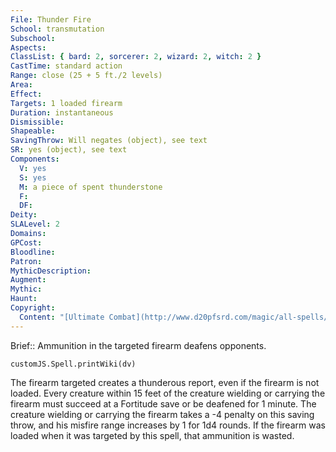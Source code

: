 ```yaml
---
File: Thunder Fire
School: transmutation
Subschool: 
Aspects: 
ClassList: { bard: 2, sorcerer: 2, wizard: 2, witch: 2 }
CastTime: standard action
Range: close (25 + 5 ft./2 levels)
Area: 
Effect: 
Targets: 1 loaded firearm
Duration: instantaneous
Dismissible: 
Shapeable: 
SavingThrow: Will negates (object), see text
SR: yes (object), see text
Components:
  V: yes
  S: yes
  M: a piece of spent thunderstone
  F: 
  DF: 
Deity: 
SLALevel: 2
Domains: 
GPCost: 
Bloodline: 
Patron: 
MythicDescription: 
Augment: 
Mythic: 
Haunt: 
Copyright:
  Content: "[Ultimate Combat](http://www.d20pfsrd.com/magic/all-spells/t/thunder-fire)"
---
```

Brief:: Ammunition in the targeted firearm deafens opponents.

```dataviewjs
customJS.Spell.printWiki(dv)
```

The firearm targeted creates a thunderous report, even if the firearm is not loaded. Every creature within 15 feet of the creature wielding or carrying the firearm must succeed at a Fortitude save or be deafened for 1 minute. The creature wielding or carrying the firearm takes a -4 penalty on this saving throw, and his misfire range increases by 1 for 1d4 rounds. If the firearm was loaded when it was targeted by this spell, that ammunition is wasted.
